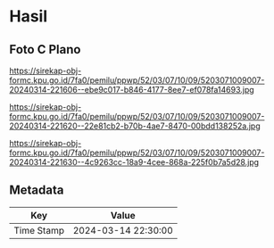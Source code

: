 # Hasil

## Foto C Plano

https://sirekap-obj-formc.kpu.go.id/7fa0/pemilu/ppwp/52/03/07/10/09/5203071009007-20240314-221606--ebe9c017-b846-4177-8ee7-ef078fa14693.jpg

https://sirekap-obj-formc.kpu.go.id/7fa0/pemilu/ppwp/52/03/07/10/09/5203071009007-20240314-221620--22e81cb2-b70b-4ae7-8470-00bdd138252a.jpg

https://sirekap-obj-formc.kpu.go.id/7fa0/pemilu/ppwp/52/03/07/10/09/5203071009007-20240314-221630--4c9263cc-18a9-4cee-868a-225f0b7a5d28.jpg


## Metadata

| Key        | Value               |
| ---------- | ------------------- |
| Time Stamp | 2024-03-14 22:30:00 |



